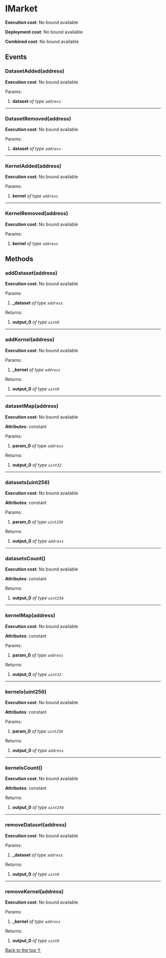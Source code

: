 # IMarket


**Execution cost**: No bound available

**Deployment cost**: No bound available

**Combined cost**: No bound available


## Events
### DatasetAdded(address)


**Execution cost**: No bound available


Params:

1. **dataset** *of type `address`*

--- 
### DatasetRemoved(address)


**Execution cost**: No bound available


Params:

1. **dataset** *of type `address`*

--- 
### KernelAdded(address)


**Execution cost**: No bound available


Params:

1. **kernel** *of type `address`*

--- 
### KernelRemoved(address)


**Execution cost**: No bound available


Params:

1. **kernel** *of type `address`*


## Methods
### addDataset(address)


**Execution cost**: No bound available


Params:

1. **_dataset** *of type `address`*

Returns:


1. **output_0** *of type `uint8`*

--- 
### addKernel(address)


**Execution cost**: No bound available


Params:

1. **_kernel** *of type `address`*

Returns:


1. **output_0** *of type `uint8`*

--- 
### datasetMap(address)


**Execution cost**: No bound available

**Attributes**: constant


Params:

1. **param_0** *of type `address`*

Returns:


1. **output_0** *of type `uint32`*

--- 
### datasets(uint256)


**Execution cost**: No bound available

**Attributes**: constant


Params:

1. **param_0** *of type `uint256`*

Returns:


1. **output_0** *of type `address`*

--- 
### datasetsCount()


**Execution cost**: No bound available

**Attributes**: constant



Returns:


1. **output_0** *of type `uint256`*

--- 
### kernelMap(address)


**Execution cost**: No bound available

**Attributes**: constant


Params:

1. **param_0** *of type `address`*

Returns:


1. **output_0** *of type `uint32`*

--- 
### kernels(uint256)


**Execution cost**: No bound available

**Attributes**: constant


Params:

1. **param_0** *of type `uint256`*

Returns:


1. **output_0** *of type `address`*

--- 
### kernelsCount()


**Execution cost**: No bound available

**Attributes**: constant



Returns:


1. **output_0** *of type `uint256`*

--- 
### removeDataset(address)


**Execution cost**: No bound available


Params:

1. **_dataset** *of type `address`*

Returns:


1. **output_0** *of type `uint8`*

--- 
### removeKernel(address)


**Execution cost**: No bound available


Params:

1. **_kernel** *of type `address`*

Returns:


1. **output_0** *of type `uint8`*

[Back to the top ↑](#imarket)
